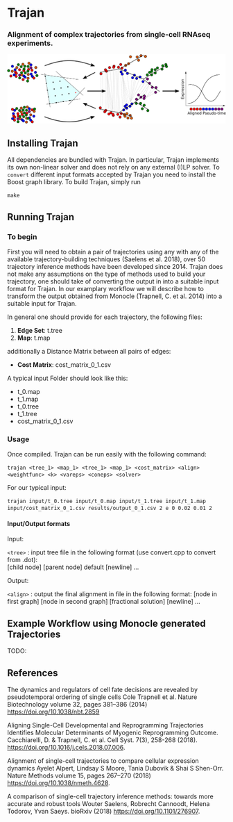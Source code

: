 # Trajan #

### Alignment of complex trajectories from single-cell RNAseq experiments. ###

![Trajan Overview](img/trajan_overview.png)

## Installing Trajan ##

All dependencies are bundled with Trajan. In particular, Trajan implements its own non-linear solver and does 
not rely on any external (I)LP solver. To ```convert``` different input formats accepted by Trajan you need 
to install the Boost graph library. To build Trajan, simply run

```
make
```

## Running Trajan ##

### To begin ###

First you will need to obtain a pair of trajectories using any with any of the available trajectory-building techniques (Saelens et al. 2018), over 50 trajectory inference methods have been developed since 2014. Trajan does not make any assumptions on the type of methods used to build your trajectory, one should take of converting the output in into a suitable input format for Trajan. In our examplary workflow we will describe how to transform the output obtained from Monocle (Trapnell, C. et al. 2014) into a suitable input for Trajan.

In general one should provide for each trajectory, the following files:
1. __Edge Set__: t.tree
2. __Map__: t.map

additionally a Distance Matrix between all pairs of edges:
  - __Cost Matrix__: cost_matrix_0_1.csv

A typical input Folder should look like this: 
  - t_0.map
  - t_1.map
  - t_0.tree
  - t_1.tree
  - cost_matrix_0_1.csv  


### Usage ###

Once compiled. Trajan can be run easily with the following command:

```
trajan <tree_1> <map_1> <tree_1> <map_1> <cost_matrix> <align> <weightfunc> <k> <vareps> <coneps> <solver>
```

For our typical input:

```
trajan input/t_0.tree input/t_0.map input/t_1.tree input/t_1.map input/cost_matrix_0_1.csv results/output_0_1.csv 2 e 0 0.02 0.01 2 
```

#### Input/Output formats

Input: 

`<tree>`
  : input tree file in the following format (use convert.cpp to convert from .dot):        
  [child node] [parent node] default [newline] ...

Output:

`<align>`
  : output the final alignment in file in the following format:
  [node in first graph] [node in second graph] [fractional solution] [newline] ...


## Example Workflow using Monocle generated Trajectories ## 

TODO: 
<!---
Differentiation vs Reprogramming (Cacchiarelli, D. & Trapnell, C. et al. 2018)
-->

## References

<div id="refs" class="references">


<div id="ref-trapnell:2014">
  
The dynamics and regulators of cell fate decisions are revealed by pseudotemporal ordering of single cells
Cole Trapnell  et al. Nature Biotechnology volume 32, pages 381–386 (2014)
<https://doi.org/10.1038/nbt.2859>

</div>


<div id="ref-trapnell:2018">

Aligning Single-Cell Developmental and Reprogramming Trajectories Identifies Molecular Determinants of Myogenic Reprogramming Outcome.
Cacchiarelli, D. & Trapnell, C. et al. Cell Syst. 7(3), 258-268 (2018).
<https://doi.org/10.1016/j.cels.2018.07.006>.

</div>

<div id="ref-alpert:2018">

Alignment of single-cell trajectories to compare cellular expression dynamics
Ayelet Alpert, Lindsay S Moore, Tania Dubovik & Shai S Shen-Orr.
Nature Methods volume 15, pages 267–270 (2018)
<https://doi.org/10.1038/nmeth.4628>.

</div>

<div id="ref-Saelens:2018">

A comparison of single-cell trajectory inference methods: towards more accurate and robust tools
Wouter Saelens, Robrecht Cannoodt, Helena Todorov, Yvan Saeys.
bioRxiv (2018)
<https://doi.org/10.1101/276907>.

</div>

